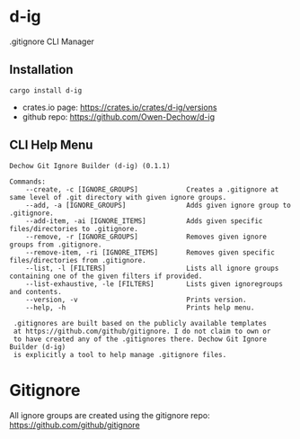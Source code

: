# d-ig

.gitignore CLI Manager

## Installation
```
cargo install d-ig
```

* crates.io page: https://crates.io/crates/d-ig/versions
* github repo: https://github.com/Owen-Dechow/d-ig

## CLI Help Menu
```
Dechow Git Ignore Builder (d-ig) (0.1.1)

Commands:
    --create, -c [IGNORE_GROUPS]            Creates a .gitignore at same level of .git directory with given ignore groups.
    --add, -a [IGNORE_GROUPS]               Adds given ignore group to .gitignore.
    --add-item, -ai [IGNORE_ITEMS]          Adds given specific files/directories to .gitignore.
    --remove, -r [IGNORE_GROUPS]            Removes given ignore groups from .gitignore.
    --remove-item, -ri [IGNORE_ITEMS]       Removes given specific files/directories from .gitignore.
    --list, -l [FILTERS]                    Lists all ignore groups containing one of the given filters if provided.
    --list-exhaustive, -le [FILTERS]        Lists given ignoregroups and contents.
    --version, -v                           Prints version.
    --help, -h                              Prints help menu.
 
 .gitignores are built based on the publicly available templates
 at https://github.com/github/gitignore. I do not claim to own or
 to have created any of the .gitignores there. Dechow Git Ignore Builder (d-ig)
 is explicitly a tool to help manage .gitignore files.
```

# Gitignore
All ignore groups are created using the gitignore repo: https://github.com/github/gitignore
